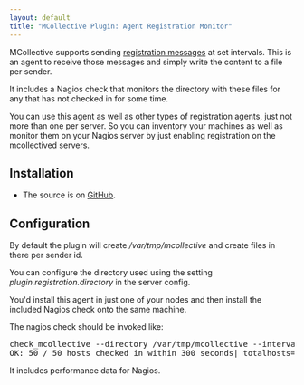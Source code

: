 ```yaml
---
layout: default
title: "MCollective Plugin: Agent Registration Monitor"
---
```


MCollective supports sending [registration messages](http://docs.puppetlabs.com/mcollective/reference/plugins/registration.html) at set intervals. This is an agent to receive those messages and simply write the content to a file per sender.

It includes a Nagios check that monitors the directory with these files for any that has not checked in for some time.

You can use this agent as well as other types of registration agents, just not more than one per server.  So you can inventory your machines as well as monitor them on your Nagios server by just enabling registration on the mcollectived servers.

Installation
-----

 * The source is on [GitHub](https://github.com/puppetlabs/mcollective-plugins/tree/master/agent/registration-monitor/).


Configuration
-----

By default the plugin will create _/var/tmp/mcollective_ and create files in there per sender id.

You can configure the directory used using the setting _plugin.registration.directory_ in the server config.

You'd install this agent in just one of your nodes and then install the included Nagios check onto the same machine.

The nagios check should be invoked like:

<pre>
check_mcollective --directory /var/tmp/mcollective --interval 300
OK: 50 / 50 hosts checked in within 300 seconds| totalhosts=50 oldhosts=0 currenthosts=50
</pre>

It includes performance data for Nagios.
